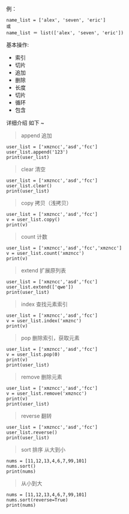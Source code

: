 

例：

```
name_list = ['alex', 'seven', 'eric']
或
name_list ＝ list(['alex', 'seven', 'eric'])
```

基本操作:

* 索引
* 切片
* 追加
* 删除
* 长度
* 切片
* 循环
* 包含

详细介绍 如下 ~

> append 追加

```
user_list = ['xmzncc','asd','fcc']
user_list.append('123')
print(user_list)
```

> clear 清空

```
user_list = ['xmzncc','asd','fcc']
user_list.clear()
print(user_list)
```

> copy 拷贝（浅拷贝）

```
user_list = ['xmzncc','asd','fcc']
v = user_list.copy()
print(v)
```

> count 计数

```
user_list = ['xmzncc','asd','fcc','xmzncc']
v = user_list.count('xmzncc')
print(v)
```

> extend 扩展原列表

```
user_list = ['xmzncc','asd','fcc']
user_list.extend(['qwe'])
print(user_list)
```

> index 查找元素索引

```
user_list = ['xmzncc','asd','fcc']
v = user_list.index('xmznc')
print(v)
```

> pop 删除索引，获取元素

```
user_list = ['xmzncc','asd','fcc']
v = user_list.pop(0)
print(v)
print(user_list)
```

> remove 删除元素

```
user_list = ['xmzncc','asd','fcc']
v = user_list.remove('xmzncc')
print(v)
print(user_list)
```

> reverse 翻转

```
user_list = ['xmzncc','asd','fcc']
user_list.reverse()
print(user_list)
```

> sort 排序
> 从大到小

```
nums = [11,12,13,4,6,7,99,101]
nums.sort()
print(nums)
```

> 从小到大

```
nums = [11,12,13,4,6,7,99,101]
nums.sort(reverse=True)
print(nums)
```




